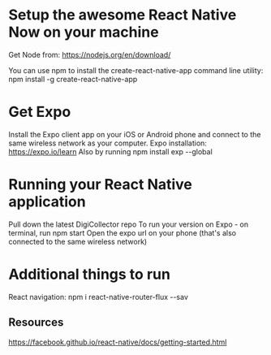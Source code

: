 # Setup the awesome React Native Now on your machine
Get Node from: https://nodejs.org/en/download/

You can use npm to install the create-react-native-app command line utility:
npm install -g create-react-native-app

# Get Expo
Install the Expo client app on your iOS or Android phone and connect to the same wireless network as your computer.
Expo installation: https://expo.io/learn 
Also by running npm install exp --global

# Running your React Native application
Pull down the latest DigiCollector repo
To run your version on Expo - on terminal, run npm start
Open the expo url on your phone (that's also connected to the same wireless network)

# Additional things to run
React navigation: npm i react-native-router-flux --sav

## Resources
https://facebook.github.io/react-native/docs/getting-started.html